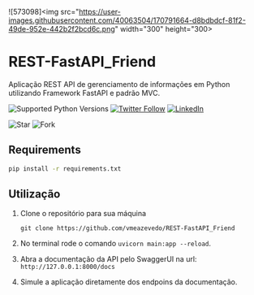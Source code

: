 ![573098]<img src="https://user-images.githubusercontent.com/40063504/170791664-d8bdbdcf-81f2-49de-952e-442b2f2bcd6c.png" width="300" height="300>


# REST-FastAPI_Friend
Aplicação REST API de gerenciamento de informações em Python utilizando Framework FastAPI e padrão MVC.

![Supported Python Versions](https://img.shields.io/pypi/pyversions/rich/10.11.0) [![Twitter Follow](https://img.shields.io/twitter/follow/vmeazevedo.svg?style=social)](https://twitter.com/vmeazevedo) [![LinkedIn](https://img.shields.io/badge/LinkedIn-Vinícius_Azevedo%20-blue)](https://www.linkedin.com/in/vin%C3%ADcius-azevedo-45180ab2/)

![Star](https://img.shields.io/github/stars/vmeazevedo/REST-FastAPI_Friend?style=social)
![Fork](https://img.shields.io/github/forks/vmeazevedo/REST-FastAPI_Friend?label=Fork&style=social)

## Requirements

```sh
pip install -r requirements.txt
```

## Utilização
1. Clone o repositório para sua máquina

   ``
   git clone https://github.com/vmeazevedo/REST-FastAPI_Friend
   ``
2. No terminal rode o comando ``uvicorn main:app --reload``.
3. Abra a documentação da API pelo SwaggerUI na url: ``http://127.0.0.1:8000/docs``
4. Simule a aplicação diretamente dos endpoins da documentação.
